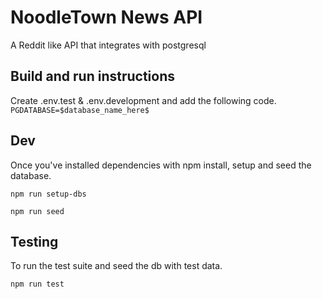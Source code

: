 # NoodleTown News API
A Reddit like API that integrates with postgresql

## Build and run instructions
Create .env.test & .env.development and add the following code.
`PGDATABASE=$database_name_here$`

## Dev
Once you've installed dependencies with npm install, setup and seed the database.

`npm run setup-dbs`

`npm run seed`

## Testing
To run the test suite and seed the db with test data.

`npm run test`
